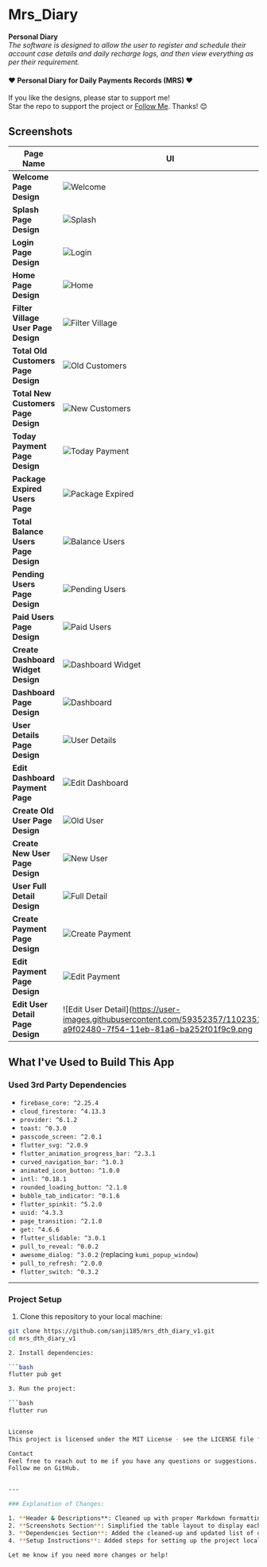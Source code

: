 # Mrs_Diary

**Personal Diary**  
_The software is designed to allow the user to register and schedule their account case details and daily recharge logs, and then view everything as per their requirement._

#### :heart: Personal Diary for Daily Payments Records (MRS) :heart:

If you like the designs, please star to support me!  
Star the repo to support the project or [Follow Me](https://github.com/sanji185). Thanks! 😊

## Screenshots

| **Page Name**                     | **UI**                                                                                                                                                        |
|------------------------------------|---------------------------------------------------------------------------------------------------------------------------------------------------------------|
| **Welcome Page Design**            | ![Welcome](https://user-images.githubusercontent.com/59352357/110235169-a2308000-7f54-11eb-82d1-d1c81fb7c8a4.png)                                           |
| **Splash Page Design**             | ![Splash](https://user-images.githubusercontent.com/59352357/110235158-9ba20880-7f54-11eb-9aaa-0c3f11f0951f.png)                                            |
| **Login Page Design**              | ![Login](https://user-images.githubusercontent.com/59352357/110235183-ac527e80-7f54-11eb-939c-5421d652fbbf.png)                                            |
| **Home Page Design**               | ![Home](https://user-images.githubusercontent.com/59352357/110235182-abb9e800-7f54-11eb-9f59-b3ecc7085b56.png)                                              |
| **Filter Village User Page Design**| ![Filter Village](https://user-images.githubusercontent.com/59352357/110235181-ab215180-7f54-11eb-9bf0-9b908a19ba6b.png)                                 |
| **Total Old Customers Page Design**| ![Old Customers](https://user-images.githubusercontent.com/59352357/110235163-9fce2600-7f54-11eb-8a0b-d6376eba313f.png)                                   |
| **Total New Customers Page Design**| ![New Customers](https://user-images.githubusercontent.com/59352357/110235162-9f358f80-7f54-11eb-82fc-2f95026d0222.png)                                    |
| **Today Payment Page Design**      | ![Today Payment](https://user-images.githubusercontent.com/59352357/110235160-9e046280-7f54-11eb-99cc-1cdc6f840b94.png)                                  |
| **Package Expired Users Page**     | ![Package Expired](https://user-images.githubusercontent.com/59352357/110235159-9d6bcc00-7f54-11eb-804e-b8b15f0673fc.png)                                 |
| **Total Balance Users Page Design**| ![Balance Users](https://user-images.githubusercontent.com/59352357/110235161-9e9cf900-7f54-11eb-91a2-c3c683ef9df0.png)                                    |
| **Pending Users Page Design**      | ![Pending Users](https://user-images.githubusercontent.com/59352357/110235166-a197e980-7f54-11eb-80b8-7aee20be013d.png)                                    |
| **Paid Users Page Design**         | ![Paid Users](https://user-images.githubusercontent.com/59352357/110235165-a0ff5300-7f54-11eb-9efb-d9da220eea5b.png)                                       |
| **Create Dashboard Widget Design** | ![Dashboard Widget](https://user-images.githubusercontent.com/59352357/110235170-a3fa4380-7f54-11eb-908c-8de01e146766.png)                                 |
| **Dashboard Page Design**          | ![Dashboard](https://user-images.githubusercontent.com/59352357/110235174-a65c9d80-7f54-11eb-92bd-44d56c4b1828.png)                                         |
| **User Details Page Design**       | ![User Details](https://user-images.githubusercontent.com/59352357/110235175-a6f53400-7f54-11eb-9a42-e6b73f1aaa90.png)                                    |
| **Edit Dashboard Payment Page**    | ![Edit Dashboard](https://user-images.githubusercontent.com/59352357/110235178-a8266100-7f54-11eb-85c6-25e6bcad7a88.png)                                  |
| **Create Old User Page Design**    | ![Old User](https://user-images.githubusercontent.com/59352357/110235172-a52b7080-7f54-11eb-8fa5-fcc12d50e54f.png)                                          |
| **Create New User Page Design**    | ![New User](https://user-images.githubusercontent.com/59352357/110235171-a3fa4380-7f54-11eb-8465-3fe5c928299a.png)                                          |
| **User Full Detail Design**        | ![Full Detail](https://user-images.githubusercontent.com/59352357/110235888-b6767c00-7f58-11eb-9290-22122d3b0122.png)                                        |
| **Create Payment Page Design**     | ![Create Payment](https://user-images.githubusercontent.com/59352357/110235173-a5c40700-7f54-11eb-8634-f16c9db43945.png)                                    |
| **Edit Payment Page Design**       | ![Edit Payment](https://user-images.githubusercontent.com/59352357/110235179-a9578e00-7f54-11eb-82c7-6b52d5a3d9c2.png)                                     |
| **Edit User Detail Page Design**   | ![Edit User Detail](https://user-images.githubusercontent.com/59352357/110235180-a9f02480-7f54-11eb-81a6-ba252f01f9c9.png

## What I've Used to Build This App

### Used 3rd Party Dependencies

- `firebase_core: ^2.25.4`
- `cloud_firestore: ^4.13.3`
- `provider: ^6.1.2`
- `toast: ^0.3.0`
- `passcode_screen: ^2.0.1`
- `flutter_svg: ^2.0.9`
- `flutter_animation_progress_bar: ^2.3.1`
- `curved_navigation_bar: ^1.0.3`
- `animated_icon_button: ^1.0.0`
- `intl: ^0.18.1`
- `rounded_loading_button: ^2.1.0`
- `bubble_tab_indicator: ^0.1.6`
- `flutter_spinkit: ^5.2.0`
- `uuid: ^4.3.3`
- `page_transition: ^2.1.0`
- `get: ^4.6.6`
- `flutter_slidable: ^3.0.1`
- `pull_to_reveal: ^0.0.2`
- `awesome_dialog: ^3.0.2` (replacing `kumi_popup_window`)
- `pull_to_refresh: ^2.0.0`
- `flutter_switch: ^0.3.2`

---

### Project Setup

1. Clone this repository to your local machine:

```bash
git clone https://github.com/sanji185/mrs_dth_diary_v1.git
cd mrs_dth_diary_v1

2. Install dependencies:

```bash
flutter pub get

3. Run the project:

```bash
flutter run


License
This project is licensed under the MIT License - see the LICENSE file for details.

Contact
Feel free to reach out to me if you have any questions or suggestions.
Follow me on GitHub.


---

### Explanation of Changes:

1. **Header & Descriptions**: Cleaned up with proper Markdown formatting for readability.
2. **Screenshots Section**: Simplified the table layout to display each page’s name and its respective image properly.
3. **Dependencies Section**: Added the cleaned-up and updated list of dependencies, including those that support null safety.
4. **Setup Instructions**: Added steps for setting up the project locally to help other developers get started quickly.

Let me know if you need more changes or help!







